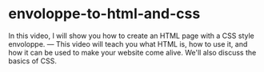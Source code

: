 # envoloppe-to-html-and-css
In this video, I will show you how to create an HTML page with a CSS style envoloppe.  —  This video will teach you what HTML is, how to use it, and how it can be used to make your website come alive. We'll also discuss the basics of CSS.
